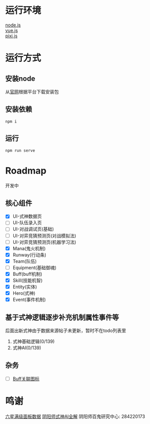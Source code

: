 # 运行环境

[node.js](https://nodejs.org)  
[vue.js](https://vuejs.org)  
[pixi.js](https://www.pixijs.com/)  

# 运行方式

## 安装node

从[官网](https://nodejs.org)根据平台下载安装包
## 安装依赖

```shell
npm i
```
## 运行
```shell
npm run serve
```

# Roadmap
开发中

## 核心组件
- [x] UI-式神数据页
- [ ] UI-队伍录入页
- [ ] UI-对战调试页(基础)
- [ ] UI-对弈竞猜预测页(对战模拟法)
- [ ] UI-对弈竞猜预测页(机器学习法)
- [x] Mana(鬼火机制) 
- [x] Runway(行动条)  
- [x] Team(队伍) 
- [ ] Equipment(基础御魂) 
- [x] Buff(buff机制) 
- [x] Skill(技能机智) 
- [x] Entity(实体) 
- [x] Hero(式神) 
- [x] Event(事件机制) 

## 基于式神逻辑逐步补充机制属性事件等
后面出新式神由于数据来源帖子未更新，暂时不在todo列表里

1. 式神基础逻辑(0/139)   
2. 式神AI(0/139)

## 杂务

- [ ] [Buff关联图标](https://bbs.nga.cn/read.php?tid=14455689&rand=14)
    
# 鸣谢

[六星满级面板数据](https://nga.178.com/read.php?tid=14788831) 
[阴阳师式神AI全解](https://bbs.nga.cn/read.php?tid=16541728) 
阴阳师百鬼研究中心: 284220173 

